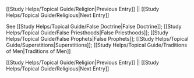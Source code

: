 [[Study Helps/Topical Guide/Religion|Previous Entry]]  ||  [[Study Helps/Topical Guide/Religious|Next Entry]]

 See [[Study Helps/Topical Guide/False Doctrine|False Doctrine]]; [[Study Helps/Topical Guide/False Priesthoods|False Priesthoods]]; [[Study Helps/Topical Guide/False Prophets|False Prophets]]; [[Study Helps/Topical Guide/Superstitions|Superstitions]]; [[Study Helps/Topical Guide/Traditions of Men|Traditions of Men]]

[[Study Helps/Topical Guide/Religion|Previous Entry]]  ||  [[Study Helps/Topical Guide/Religious|Next Entry]]